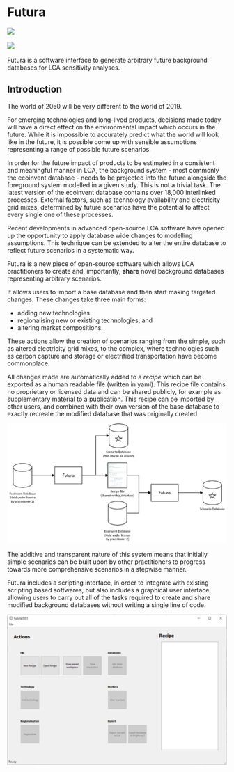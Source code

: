 # Futura


[![](https://travis-ci.com/pjamesjoyce/futura.svg?branch=master)](https://travis-ci.com/pjamesjoyce/futura)

[![](https://coveralls.io/repos/github/pjamesjoyce/futura/badge.svg?branch=master)](https://coveralls.io/github/pjamesjoyce/futura?branch=master)


Futura is a software interface to generate arbitrary future background databases for LCA sensitivity analyses.


## Introduction

The world of 2050 will be very different to the world of 2019.

For emerging technologies and long-lived products, decisions made today will have a direct effect on the environmental
impact which occurs in the future. While it is impossible to accurately predict what the world will look like in the
future, it is possible come up with sensible assumptions representing a range of possible future scenarios.

In order for the future impact of products to be estimated in a consistent and meaningful manner in LCA, the background
system - most commonly the ecoinvent database - needs to be projected into the future alongside the foreground system
modelled in a given study. This is not a trivial task. The latest version of the ecoinvent database contains over 18,000
interlinked processes. External factors, such as technology availability and electricity grid mixes, determined by
future scenarios have the potential to affect every single one of these processes.

Recent developments in advanced open-source LCA software have opened up the opportunity to apply database wide changes
to modelling assumptions. This technique can be extended to alter the entire database to reflect future scenarios in a
systematic way.

Futura is a new piece of open-source software which allows LCA practitioners to create and, importantly,
**share** novel background databases representing arbitrary scenarios.

It allows users to import a base database and then start making targeted changes. These changes take three main forms:

- adding new technologies
- regionalising new or existing technologies, and
- altering market compositions.

These actions allow the creation of scenarios ranging from the simple, such as altered electricity grid mixes, to the
complex, where technologies such as carbon capture and storage or electrified transportation have become commonplace.


All changes made are automatically added to a *recipe* which can be exported as a human readable file (written in yaml).
This recipe file contains no proprietary or licensed data and can be shared publicly, for example as supplementary 
material to a publication. This recipe can be imported by other users, and combined with their own version of the base 
database to exactly recreate the modified database that was originally created. 

![](_static/Introduction_Figure1.png)

The additive and transparent nature of this system means that initially simple scenarios can be built upon by other 
practitioners to progress towards more comprehensive scenarios in a stepwise manner.

Futura includes a scripting interface, in order to integrate with existing scripting based softwares, but also includes 
a graphical user interface, allowing users to carry out all of the tasks required to create and share modified 
background databases without writing a single line of code.

![](_static/futura_ui.jpg)